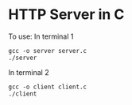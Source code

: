 # HTTP Server in C
To use:
In terminal 1
```
gcc -o server server.c
./server
```

In terminal 2
```
gcc -o client client.c
./client
```
